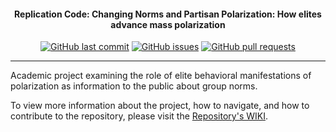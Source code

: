 <h4 align="center">Replication Code: Changing Norms and Partisan Polarization: How elites advance mass polarization</h4>
<p align="center">
    <a href="https://github.com/DamonCharlesRoberts/elite_norms_mass_polarization/commits/main">
    <img src="https://img.shields.io/github/last-commit/DamonCharlesRoberts/elite_norms_mass_polarization.svg?style=flat-square&logo=github&logoColor=white"
         alt="GitHub last commit"></a>
    <a href="https://github.com/DamonCharlesRoberts/elite_norms_mass_polarization/issues">
    <img src="https://img.shields.io/github/issues-raw/DamonCharlesRoberts/elite_norms_mass_polarization.svg?style=flat-square&logo=github&logoColor=white"
         alt="GitHub issues"></a>
    <a href="https://github.com/DamonCharlesRoberts/elite_norms_mass_polarization/pulls">
    <img src="https://img.shields.io/github/issues-pr-raw/DamonCharlesRoberts/elite_norms_mass_polarization.svg?style=flat-square&logo=github&logoColor=white"
         alt="GitHub pull requests"></a>
</p>

--- 
Academic project examining the role of elite behavioral manifestations of polarization as information to the public about group norms. 

To view more information about the project, how to navigate, and how to contribute to the repository, please visit the [Repository's WIKI](https://github.com/DamonCharlesRoberts/elite_norms_mass_polarization/wiki/).